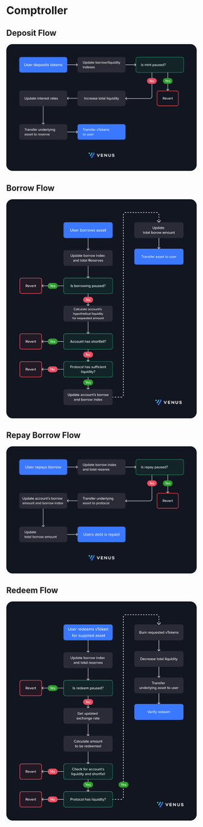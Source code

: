 # Comptroller

## Deposit Flow

![Deposit](../.gitbook/assets/deposit.png)

## Borrow Flow

![Borrow](../.gitbook/assets/borrow.png)

## Repay Borrow Flow

![Repay Borrow](../.gitbook/assets/repay-borrow.png)

## Redeem Flow

![Redeem](../.gitbook/assets/redeem.png)

